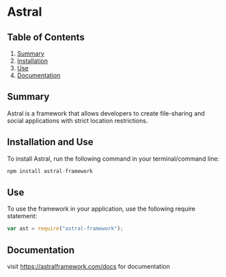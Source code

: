 # Astral 
## Table of Contents
1. [Summary](#summary)  
1. [Installation](#installation)
1. [Use](#use)
1. [Documentation](#documentation)

## Summary
Astral is a framework that allows developers to create file-sharing and social applications with strict location restrictions. 

## Installation and Use
To install Astral, run the following command in your terminal/command line:
```javascript
npm install astral-framework
```

## Use
To use the framework in your application, use the following require statement:
```javascript
var ast = require("astral-framework");
```

## Documentation
visit https://astralframework.com/docs for documentation

